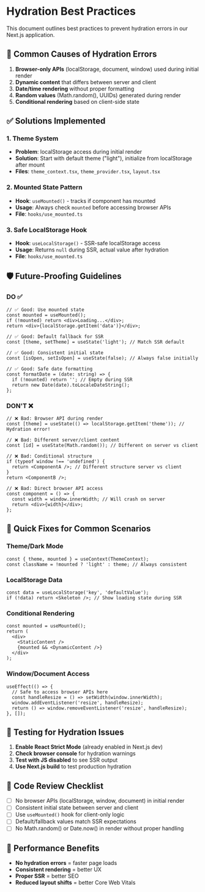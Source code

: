# Hydration Best Practices

This document outlines best practices to prevent hydration errors in our Next.js application.

## 🚨 Common Causes of Hydration Errors

1. **Browser-only APIs** (localStorage, document, window) used during initial render
2. **Dynamic content** that differs between server and client
3. **Date/time rendering** without proper formatting
4. **Random values** (Math.random(), UUIDs) generated during render
5. **Conditional rendering** based on client-side state

## ✅ Solutions Implemented

### 1. Theme System
- **Problem**: localStorage access during initial render
- **Solution**: Start with default theme ("light"), initialize from localStorage after mount
- **Files**: `theme_context.tsx`, `theme_provider.tsx`, `layout.tsx`

### 2. Mounted State Pattern
- **Hook**: `useMounted()` - tracks if component has mounted
- **Usage**: Always check `mounted` before accessing browser APIs
- **File**: `hooks/use_mounted.ts`

### 3. Safe LocalStorage Hook
- **Hook**: `useLocalStorage()` - SSR-safe localStorage access
- **Usage**: Returns `null` during SSR, actual value after hydration
- **File**: `hooks/use_mounted.ts`

## 🛡️ Future-Proofing Guidelines

### DO ✅
```tsx
// ✅ Good: Use mounted state
const mounted = useMounted();
if (!mounted) return <div>Loading...</div>;
return <div>{localStorage.getItem('data')}</div>;

// ✅ Good: Default fallback for SSR
const [theme, setTheme] = useState('light'); // Match SSR default

// ✅ Good: Consistent initial state
const [isOpen, setIsOpen] = useState(false); // Always false initially

// ✅ Good: Safe date formatting
const formatDate = (date: string) => {
  if (!mounted) return ''; // Empty during SSR
  return new Date(date).toLocaleDateString();
};
```

### DON'T ❌
```tsx
// ❌ Bad: Browser API during render
const [theme] = useState(() => localStorage.getItem('theme')); // Hydration error!

// ❌ Bad: Different server/client content
const [id] = useState(Math.random()); // Different on server vs client

// ❌ Bad: Conditional structure
if (typeof window !== 'undefined') {
  return <ComponentA />; // Different structure server vs client
}
return <ComponentB />;

// ❌ Bad: Direct browser API access
const component = () => {
  const width = window.innerWidth; // Will crash on server
  return <div>{width}</div>;
};
```

## 🔧 Quick Fixes for Common Scenarios

### Theme/Dark Mode
```tsx
const { theme, mounted } = useContext(ThemeContext);
const className = !mounted ? 'light' : theme; // Always consistent
```

### LocalStorage Data
```tsx
const data = useLocalStorage('key', 'defaultValue');
if (!data) return <Skeleton />; // Show loading state during SSR
```

### Conditional Rendering
```tsx
const mounted = useMounted();
return (
  <div>
    <StaticContent />
    {mounted && <DynamicContent />}
  </div>
);
```

### Window/Document Access
```tsx
useEffect(() => {
  // Safe to access browser APIs here
  const handleResize = () => setWidth(window.innerWidth);
  window.addEventListener('resize', handleResize);
  return () => window.removeEventListener('resize', handleResize);
}, []);
```

## 🧪 Testing for Hydration Issues

1. **Enable React Strict Mode** (already enabled in Next.js dev)
2. **Check browser console** for hydration warnings
3. **Test with JS disabled** to see SSR output
4. **Use Next.js build** to test production hydration

## 📝 Code Review Checklist

- [ ] No browser APIs (localStorage, window, document) in initial render
- [ ] Consistent initial state between server and client
- [ ] Use `useMounted()` hook for client-only logic
- [ ] Default/fallback values match SSR expectations
- [ ] No Math.random() or Date.now() in render without proper handling

## 🚀 Performance Benefits

- **No hydration errors** = faster page loads
- **Consistent rendering** = better UX
- **Proper SSR** = better SEO
- **Reduced layout shifts** = better Core Web Vitals

